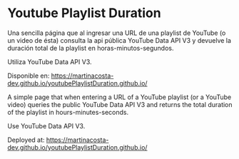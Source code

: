 # Youtube Playlist Duration

Una sencilla página que al ingresar una URL de una playlist de YouTube (o un video de ésta) consulta la api pública YouTube Data API V3 y devuelve la duración total de la playlist en horas-minutos-segundos.

Utiliza YouTube Data API V3.

Disponible en: https://martinacosta-dev.github.io/youtubePlaylistDuration.github.io/

A simple page that when entering a URL of a YouTube playlist (or a YouTube video) queries the public YouTube Data API V3 and returns the total duration of the playlist in hours-minutes-seconds.

Use YouTube Data API V3.

Deployed at: https://martinacosta-dev.github.io/youtubePlaylistDuration.github.io/
